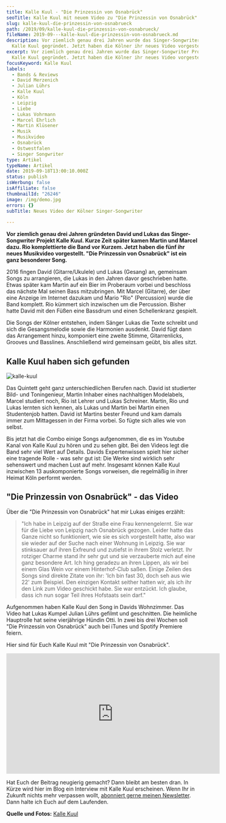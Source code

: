```yaml
---
title: Kalle Kuul - "Die Prinzessin von Osnabrück"
seoTitle: Kalle Kuul mit neuem Video zu "Die Prinzessin von Osnabrück"
slug: kalle-kuul-die-prinzessin-von-osnabrueck
path: /2019/09/kalle-kuul-die-prinzessin-von-osnabrueck/
fileName: 2019-09---kalle-kuul-die-prinzessin-von-osnabrueck.md
description: Vor ziemlich genau drei Jahren wurde das Singer-Songwriter Projekt
  Kalle Kuul gegründet. Jetzt haben die Kölner ihr neues Video vorgestellt.
excerpt: Vor ziemlich genau drei Jahren wurde das Singer-Songwriter Projekt
  Kalle Kuul gegründet. Jetzt haben die Kölner ihr neues Video vorgestellt.
focusKeyword: Kalle Kuul
labels:
  - Bands & Reviews
  - David Merzenich
  - Julian Lührs
  - Kalle Kuul
  - Köln
  - Leipzig
  - Liebe
  - Lukas Vohrmann
  - Marcel Ehrlich
  - Martin Klüsener
  - Musik
  - Musikvideo
  - Osnabrück
  - Ostwestfalen
  - Singer Songwriter
type: Artikel
typeName: Artikel
date: 2019-09-18T13:00:10.000Z
status: publish
isWerbung: false
isAffiliate: false
thumbnailId: "26246"
image: /img/demo.jpg
errors: {}
subTitle: Neues Video der Kölner Singer-Songwriter
  
---
```


**Vor ziemlich genau drei Jahren gründeten David und Lukas das Singer-Songwriter
Projekt Kalle Kuul. Kurze Zeit später kamen Martin und Marcel dazu. Rio
komplettierte die Band vor Kurzem. Jetzt haben die fünf ihr neues Musikvideo
vorgestellt. "Die Prinzessin von Osnabrück" ist ein ganz besonderer Song.**

2016 fingen David (Gitarre/Ukulele) und Lukas (Gesang) an, gemeinsam Songs zu
arrangieren, die Lukas in den Jahren davor geschrieben hatte. Etwas später kam
Martin auf ein Bier im Proberaum vorbei und beschloss das nächste Mal seinen
Bass mitzubringen. Mit Marcel (Gitarre), der über eine Anzeige im Internet
dazukam und Mario "Rio" (Percussion) wurde die Band komplett. Rio kümmert sich
inzwischen um die Percussion. Bisher hatte David mit den Füßen eine Bassdrum und
einen Schellenkranz gespielt.

Die Songs der Kölner entstehen, indem Sänger Lukas die Texte schreibt und sich
die Gesangsmelodie sowie die Harmonien ausdenkt. David fügt dann das Arrangement
hinzu, komponiert eine zweite Stimme, Gitarrenlicks, Grooves und Basslines.
Anschließend wird gemeinsam geübt, bis alles sitzt.

## Kalle Kuul haben sich gefunden

![kalle-kuul](http://cardamonchai.com/wp-content/uploads/2019/09/kalle-kuul-1-400x266.jpg "Lukas von Kalle Kuul mit seiner Hündin Otti. Foto: Kalle Kuul")

Das Quintett geht ganz unterschiedlichen Berufen nach. David ist studierter
Bild- und Toningenieur, Martin Inhaber eines nachhaltigen Modelabels, Marcel
studiert noch, Rio ist Lehrer und Lukas Schreiner. Martin, Rio und Lukas lernten
sich kennen, als Lukas und Martin bei Martin einen Studentenjob hatten. David
ist Martins bester Freund und kam damals immer zum Mittagessen in der Firma
vorbei. So fügte sich alles wie von selbst.

Bis jetzt hat die Combo einige Songs aufgenommen, die es im Youtube Kanal von
Kalle Kuul zu hören und zu sehen gibt. Bei den Videos legt die Band sehr viel
Wert auf Details. Davids Expertenwissen spielt hier sicher eine tragende Rolle -
was sehr gut ist: Die Werke sind wirklich sehr sehenswert und machen Lust auf
mehr. Insgesamt können Kalle Kuul inzwischen 13 auskomponierte Songs vorweisen,
die regelmäßig in ihrer Heimat Köln performt werden.

## "Die Prinzessin von Osnabrück" - das Video

Über die "Die Prinzessin von Osnabrück" hat mir Lukas einiges erzählt:

> "Ich habe in Leipzig auf der Straße eine Frau kennengelernt. Sie war für die
> Liebe von Leipzig nach Osnabrück gezogen. Leider hatte das Ganze nicht so
> funktioniert, wie sie es sich vorgestellt hatte, also war sie wieder auf der
> Suche nach einer Wohnung in Leipzig. Sie war stinksauer auf ihren Exfreund und
> zutiefst in ihrem Stolz verletzt. Ihr rotziger Charme stand ihr sehr gut und
> sie verzauberte mich auf eine ganz besondere Art. Ich hing geradezu an ihren
> Lippen, als wir bei einem Glas Wein vor einem Hinterhof-Club saßen. Einige
> Zeilen des Songs sind direkte Zitate von ihr: 'Ich bin fast 30, doch seh aus
> wie 22' zum Beispiel. Den einzigen Kontakt seither hatten wir, als ich ihr den
> Link zum Video geschickt habe. Sie war entzückt. Ich glaube, dass ich nun
> sogar Teil ihres Hofstaats sein darf."

Aufgenommen haben Kalle Kuul den Song in Davids Wohnzimmer. Das Video hat Lukas
Kumpel Julian Lührs gefilmt und geschnitten. Die heimliche Hauptrolle hat seine
vierjährige Hündin Otti. In zwei bis drei Wochen soll "Die Prinzessin von
Osnabrück" auch bei iTunes und Spotify Premiere feiern.

Hier sind für Euch Kalle Kuul mit "Die Prinzessin von Osnabrück".

<iframe src="https://www.youtube.com/embed/9bhzuqbPVC4" width="560" height="315" frameborder="0" allowfullscreen="allowfullscreen"></iframe>

Hat Euch der Beitrag neugierig gemacht? Dann bleibt am besten dran. In Kürze
wird hier im Blog ein Interview mit Kalle Kuul erscheinen. Wenn Ihr in Zukunft
nichts mehr verpassen wollt, [abonniert gerne meinen Newsletter](#newsletter).
Dann halte ich Euch auf dem Laufenden.

**Quelle und Fotos:** [Kalle Kuul](https://kallekuul.com/)

  